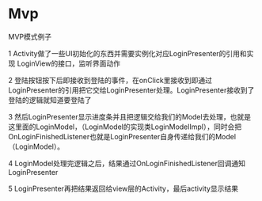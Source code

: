 # Mvp
MVP模式例子

1 Activity做了一些UI初始化的东西并需要实例化对应LoginPresenter的引用和实现 LoginView的接口，监听界面动作

2 登陆按钮按下后即接收到登陆的事件，在onClick里接收到即通过LoginPresenter的引用把它交给LoginPresenter处理。LoginPresenter接收到了登陆的逻辑就知道要登陆了

3 然后LoginPresenter显示进度条并且把逻辑交给我们的Model去处理，也就是这里面的LoginModel，（LoginModel的实现类LoginModelImpl），同时会把OnLoginFinishedListener也就是LoginPresenter自身传递给我们的Model（LoginModel）。

4 LoginModel处理完逻辑之后，结果通过OnLoginFinishedListener回调通知LoginPresenter

5 LoginPresenter再把结果返回给view层的Activity，最后activity显示结果
